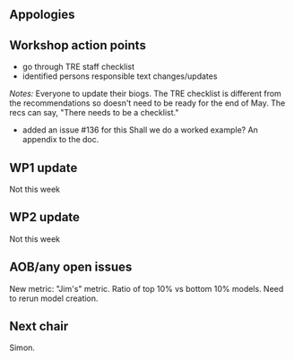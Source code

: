 ## Appologies

## Workshop action points

  * go through TRE staff checklist
  * identified persons responsible text changes/updates

*Notes:*
Everyone to update their biogs.
The TRE checklist is different from the recommendations so doesn't need 
to be ready for the end of May. The recs can say, "There needs to be a
checklist."
- added an issue #136 for this
Shall we do a worked example? An appendix to the doc.

## WP1 update

Not this week

## WP2 update

Not this week

## AOB/any open issues

New metric: "Jim's" metric. Ratio of top 10% vs bottom 10% models. Need to rerun
model creation.

## Next chair

Simon.
